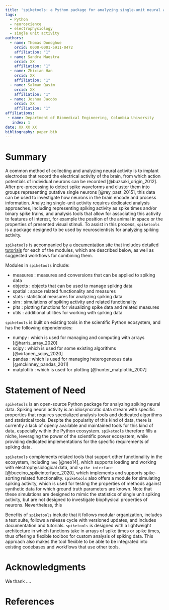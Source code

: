 ```yaml
---
title: 'spiketools: a Python package for analyzing single-unit neural activity'
tags:
  - Python
  - neuroscience
  - electrophysiology
  - single unit activity
authors:
  - name: Thomas Donoghue
    orcid: 0000-0001-5911-0472
    affiliation: "1"
  - name: Sandra Maestra
    orcid: XX
    affiliation: "1"
  - name: Zhixian Han
    orcid: XX
    affiliation: "1"
  - name: Salman Qasim
    orcid: XX
    affiliation: "1"
  - name: Joshua Jacobs
    orcid: XX
    affiliation: "1"
affiliations:
 - name: Department of Biomedical Engineering, Columbia University
   index: 1
date: XX XX XX
bibliography: paper.bib
---
```


# Summary

A common method of collecting and analyzing neural activity is to implant electrodes that record the electrical activity of the brain, from which action potentials of individual neurons can be recorded [@buzsaki_origin_2012]. After pre-processing to detect spike waveforms and cluster them into groups representing putative single neurons [@rey_past_2015], this data can be used to investigate how neurons in the brain encode and process information. Analyzing single-unit activity requires dedicated analysis approaches, including representing spiking activity as spike times and/or binary spike trains, and analysis tools that allow for associating this activity to features of interest, for example the position of the animal in space or the properties of presented visual stimuli. To assist in this process, ``spiketools`` is a package designed to be used by neuroscientists for analyzing spiking activity.

``spiketools`` is accompanied by a [documentation site](https://spiketools.github.io/) that includes detailed [tutorials](https://spiketools.github.io/spiketools/auto_tutorials/index.html) for each of the modules, which are described below, as well as suggested workflows for combining them.

Modules in ``spiketools`` include:

* measures : measures and conversions that can be applied to spiking data
* objects : objects that can be used to manage spiking data
* spatial : space related functionality and measures
* stats : statistical measures for analyzing spiking data
* sim : simulations of spiking activity and related functionality
* plts : plotting functions for visualizing spike data and related measures
* utils : additional utilities for working with spiking data

``spiketools`` is built on existing tools in the scientific Python ecosystem, and has the following dependencies:

* numpy : which is used for managing and computing with arrays [@harris_array_2020]
* scipy : which is used for some existing algorithms [@virtanen_scipy_2020]
* pandas : which is used for managing heterogeneous data [@mckinney_pandas_2011]
* matplotlib : which is used for plotting [@hunter_matplotlib_2007]

# Statement of Need

``spiketools`` is an open-source Python package for analyzing spiking neural data. Spiking neural activity is an idiosyncratic data stream with specific properties that requires specialized analysis tools and dedicated algorithms and statistical tools. Despite the popularity of this kind of data, there is currently a lack of openly available and maintained tools for this kind of data, especially within the Python ecosystem. ``spiketools`` therefore fills a niche, leveraging the power of the scientific power ecosystem, while providing dedicated implementations for the specific requirements of spiking data.

``spiketools`` complements related tools that support other functionality in the ecosystem, including `neo` [@neo14], which supports loading and working with electrophysiological data, and `spike interface` [@buccino_spikeinterface_2020], which implements and supports spike-sorting related functionality. ``spiketools`` also offers a module for simulating spiking activity, which is used for testing the properties of methods against synthetic data for which ground truth parameters are known. Note that these simulations are designed to mimic the statistics of single unit spiking activity, but are not designed to investigate biophysical properties of neurons. Nevertheless, this

Benefits of ``spiketools`` include that it follows modular organization, includes a test suite, follows a release cycle with versioned updates, and includes documentation and tutorials. ``spiketools`` is designed with a lightweight architecture in which functions take in arrays of spike times or spike times, thus offering a flexible toolbox for custom analysis of spiking data. This approach also makes the tool flexible to be able to be integrated into existing codebases and workflows that use other tools.

# Acknowledgments

We thank ....

# References